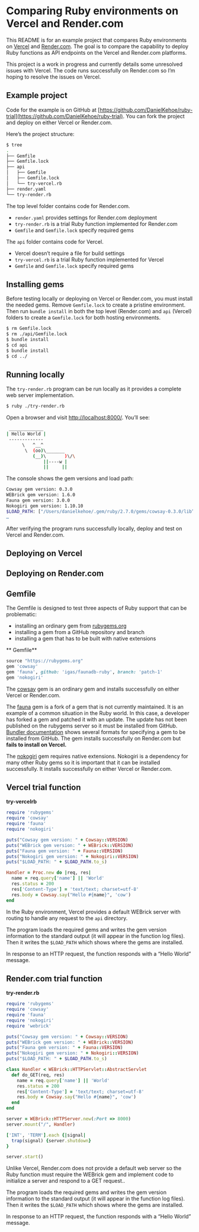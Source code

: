 # Comparing Ruby environments on Vercel and Render.com

This README is for an example project that compares Ruby environments on [Vercel](https://vercel.com/) and [Render.com](https://render.com/). The goal is to compare the capability to deploy Ruby functions as API endpoints on the Vercel and Render.com platforms.

This project is a work in progress and currently details some unresolved issues with Vercel. The code runs successfully on Render.com so I’m hoping to resolve the issues on Vercel.

## Example project

Code for the example is on GitHub at [https://github.com/DanielKehoe/ruby-trial](https://github.com/DanielKehoe/ruby-trial). You can fork the project and deploy on either Vercel or Render.com.

Here’s the project structure:

```bash
$ tree
.
├── Gemfile
├── Gemfile.lock
├── api
│   ├── Gemfile
│   ├── Gemfile.lock
│   └── try-vercel.rb
├── render.yaml
└── try-render.rb
```

The top level folder contains code for Render.com.
- `render.yaml` provides settings for Render.com deployment
- `try-render.rb` is a trial Ruby function implemented for Render.com
- `Gemfile` and `Gemfile.lock` specify required gems

The `api` folder contains code for Vercel.
- Vercel doesn’t require a file for build settings
- `try-vercel.rb` is a trial Ruby function implemented for Vercel
- `Gemfile` and `Gemfile.lock` specify required gems

## Installing gems

Before testing locally or deploying on Vercel or Render.com, you must install the needed gems. Remove `Gemfile.lock` to create a pristine environment. Then run `bundle install` in both the top level (Render.com) and `api` (Vercel) folders to create a `Gemfile.lock` for both hosting environments.

```bash
$ rm Gemfile.lock
$ rm ./api/Gemfile.lock
$ bundle install
$ cd api
$ bundle install
$ cd ../
```

## Running locally

The `try-render.rb` program can be run locally as it provides a complete web server implementation.

```bash
$ ruby ./try-render.rb
```

Open a browser and visit [http://localhost:8000/](http://localhost:8000/). You’ll see:

```bash
 _____________
| Hello World |
 -------------
      \   ^__^
       \  (oo)\_______
          (__)\       )\/\
              ||----w |
              ||     ||
```

The console shows the gem versions and load path:

```bash
Cowsay gem version: 0.3.0
WEBrick gem version: 1.6.0
Fauna gem version: 3.0.0
Nokogiri gem version: 1.10.10
$LOAD_PATH: ["/Users/danielkehoe/.gem/ruby/2.7.0/gems/cowsay-0.3.0/lib”,]
…
```

After verifying the program runs successfully locally, deploy and test on Vercel and Render.com.

## Deploying on Vercel

## Deploying on Render.com

## Gemfile

The Gemfile is designed to test three aspects of Ruby support that can be problematic:
- installing an ordinary gem from [rubygems.org](rubygems.org)
- installing a gem from a GitHub repository and branch
- installing a gem that has to be built with native extensions

** Gemfile**

```ruby
source "https://rubygems.org"
gem 'cowsay'
gem 'fauna', github: 'igas/faunadb-ruby', branch: 'patch-1'
gem 'nokogiri'
```

The [cowsay](https://github.com/johnnyt/cowsay) gem is an ordinary gem and installs successfully on either Vercel or Render.com.

The [fauna](https://github.com/igas/faunadb-ruby/tree/patch-1) gem is a fork of a gem that is not currently maintained. It is an example of a common situation in the Ruby world. In this case, a developer has forked a gem and patched it with an update. The update has not been published on the rubygems server so it must be installed from GitHub. [Bundler documentation](https://bundler.io/guides/git.html) shows several formats for specifying a gem to be installed from GitHub. The gem installs successfully on Render.com but **fails to install on Vercel.**

The [nokogiri](https://nokogiri.org/) gem requires native extensions. Nokogiri is a dependency for many other Ruby gems so it is important that it can be installed successfully. It installs successfully on either Vercel or Render.com.

## Vercel trial function

**try-vercelrb**

```ruby
require 'rubygems'
require 'cowsay'
require 'fauna'
require 'nokogiri'

puts("Cowsay gem version: " + Cowsay::VERSION)
puts("WEBrick gem version: " + WEBrick::VERSION)
puts("Fauna gem version: " + Fauna::VERSION)
puts("Nokogiri gem version: " + Nokogiri::VERSION)
puts("$LOAD_PATH: " + $LOAD_PATH.to_s)

Handler = Proc.new do |req, res|
  name = req.query['name'] || 'World'
  res.status = 200
  res['Content-Type'] = 'text/text; charset=utf-8'
  res.body = Cowsay.say("Hello #{name}", 'cow')
end
```

In the Ruby environment, Vercel provides a default WEBrick server with routing to handle any request to the `api` directory.

The program loads the required gems and writes the gem version information to the standard output (it will appear in the function log files). Then it writes the `$LOAD_PATH` which shows where the gems are installed.

In response to an HTTP request, the function responds with a “Hello World” message.

## Render.com trial function

**try-render.rb**

```ruby
require 'rubygems'
require 'cowsay'
require 'fauna'
require 'nokogiri'
require 'webrick'

puts("Cowsay gem version: " + Cowsay::VERSION)
puts("WEBrick gem version: " + WEBrick::VERSION)
puts("Fauna gem version: " + Fauna::VERSION)
puts("Nokogiri gem version: " + Nokogiri::VERSION)
puts("$LOAD_PATH: " + $LOAD_PATH.to_s)

class Handler < WEBrick::HTTPServlet::AbstractServlet
  def do_GET(req, res)
    name = req.query['name'] || 'World'
    res.status = 200
    res['Content-Type'] = 'text/text; charset=utf-8'
    res.body = Cowsay.say("Hello #{name}", 'cow')
  end
end

server = WEBrick::HTTPServer.new(:Port => 8000)
server.mount("/", Handler)

['INT', 'TERM'].each {|signal|
  trap(signal) {server.shutdown}
}

server.start()
```

Unlike Vercel, Render.com does not provide a default web server so the Ruby function must require the WEBrick gem and implement code to initialize a server and respond to a GET request..

The program loads the required gems and writes the gem version information to the standard output (it will appear in the function log files). Then it writes the `$LOAD_PATH` which shows where the gems are installed.

In response to an HTTP request, the function responds with a “Hello World” message.
